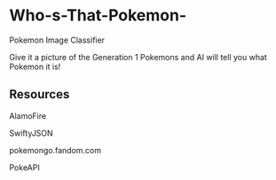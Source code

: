 # Who-s-That-Pokemon-
Pokemon Image Classifier

Give it a picture of the Generation 1 Pokemons and AI will tell you what Pokemon it is!

## Resources
AlamoFire

SwiftyJSON

pokemongo.fandom.com

PokeAPI
